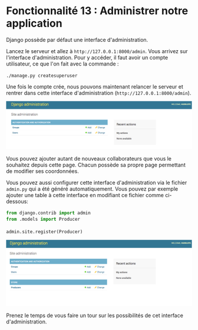 # Fonctionnalité 13 : Administrer notre application


Django possède par défaut une interface d'administration.


Lancez le serveur et allez à  `http://127.0.0.1:8000/admin`. Vous arrivez sur l'interface d'administration. Pour y accéder, il faut avoir un compte utilisateur, ce que l'on fait avec la commande :

`./manage.py createsuperuser`


Une fois le compte crée, nous pouvons maintenant relancer le serveur et rentrer dans cette interface d'administration (`http://127.0.0.1:8000/admin`).

![admin](./Images/admin.png)

Vous pouvez ajouter autant de nouveaux collaborateurs que vous le souhaitez depuis cette page. Chacun possède sa propre page permettant de modifier ses coordonnées.


Vous pouvez aussi configurer cette interface d'administration via le fichier `admin.py` qui a été généré automatiquement. Vous pouvez par exemple ajouter une table à cette interface en modifiant ce fichier comme ci-dessous:

```PYTHON
from django.contrib import admin
from .models import Producer

admin.site.register(Producer)
``` 


 ![admin](./Images/adminbis.png)
 
 
 Prenez le temps de vous faire un tour sur les possibilités de cet interface d'administration.
 
 
 